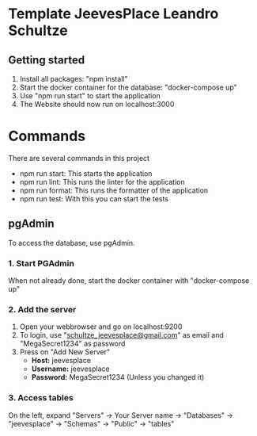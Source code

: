 # Template JeevesPlace Leandro Schultze

## Getting started

1. Install all packages: "npm install"
2. Start the docker container for the database: "docker-compose up"
3. Use "npm run start" to start the application
4. The Website should now run on localhost:3000

# Commands

There are several commands in this project

- npm run start: This starts the application
- npm run lint: This runs the linter for the application
- npm run format: This runs the formatter of the application
- npm run test: With this you can start the tests

## pgAdmin

To access the database, use pgAdmin.

### 1. Start PGAdmin

When not already done, start the docker container with "docker-compose up"

### 2. Add the server

1. Open your webbrowser and go on localhost:9200
2. To login, use "schultze_jeevesplace@gmail.com" as email and "MegaSecret1234" as password
3. Press on "Add New Server"
    - **Host:** jeevesplace
    - **Username:** jeevesplace
    - **Password:** MegaSecret1234 (Unless you changed it)

### 3. Access tables

On the left, expand "Servers" -> Your Server name -> "Databases" -> "jeevesplace" -> "Schemas" -> "Public" -> "tables"
